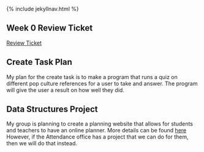 {% include jekyllnav.html %}

## Week 0 Review Ticket
[Review Ticket](https://github.com/leahsaph123/tri3_individ/issues/1)

## Create Task Plan
My plan for the create task is to make a program that runs a quiz on different pop culture references for a user to take and answer. The program will give the user a result on how well they did.

## Data Structures Project
My group is planning to create a planning website that allows for students and teachers to have an online planner. More details can be found [here](https://github.com/parkjessie/LAJ#readme)
However, if the Attendance office has a project that we can do for them, then we will do that instead.
